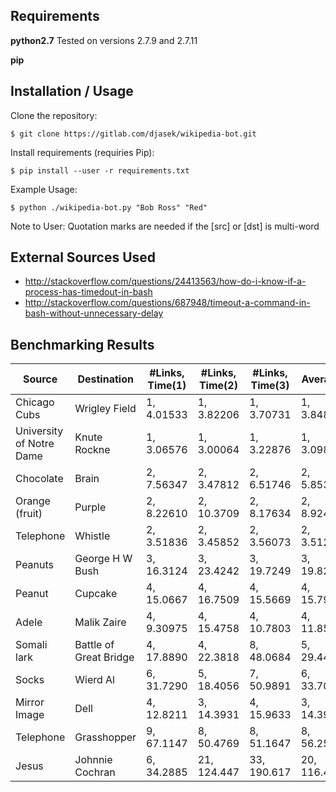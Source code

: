 Requirements 
------------

**python2.7** Tested on versions 2.7.9 and 2.7.11

**pip**

Installation / Usage
----------------------

Clone the repository: 
    
    $ git clone https://gitlab.com/djasek/wikipedia-bot.git

Install requirements (requiries Pip):

    $ pip install --user -r requirements.txt

Example Usage: 
    
    $ python ./wikipedia-bot.py "Bob Ross" "Red"

Note to User: Quotation marks are needed if the [src] or [dst] is multi-word 

External Sources Used
----------------------

- http://stackoverflow.com/questions/24413563/how-do-i-know-if-a-process-has-timedout-in-bash
- http://stackoverflow.com/questions/687948/timeout-a-command-in-bash-without-unnecessary-delay

Benchmarking Results
--------------------



| Source                         | Destination                    | #Links, Time(1) | #Links, Time(2) | #Links, Time(3) | Average    |
|--------------------------------|--------------------------------|-----------------|-----------------|-----------------|------------|
| Chicago Cubs                   | Wrigley Field                  | 1, 4.01533      | 1, 3.82206      | 1, 3.70731      | 1, 3.84823 |
| University of Notre Dame       | Knute Rockne                   | 1, 3.06576      | 1, 3.00064      | 1, 3.22876      | 1, 3.09839 |
| Chocolate                      | Brain                          | 2, 7.56347      | 2, 3.47812      | 2, 6.51746      | 2, 5.85302 |
| Orange (fruit)                 | Purple                         | 2, 8.22610      | 2, 10.3709      | 2, 8.17634      | 2, 8.92445 |
| Telephone                      | Whistle                        | 2, 3.51836      | 2, 3.45852      | 2, 3.56073      | 2, 3.51254 |
| Peanuts                        | George H W Bush                | 3, 16.3124      | 3, 23.4242      | 3, 19.7249      | 3, 19.8205 |
| Peanut                         | Cupcake                        | 4, 15.0667      | 4, 16.7509      | 4, 15.5669      | 4, 15.7948 |
| Adele                          | Malik Zaire                    | 4, 9.30975      | 4, 15.4758      | 4, 10.7803      | 4, 11.8553 |
| Somali lark                    | Battle of Great Bridge         | 4, 17.8890      | 4, 22.3818      | 8, 48.0684      | 5, 29.4464 |
| Socks                          | Wierd Al                       | 6, 31.7290      | 5, 18.4056      | 7, 50.9891      | 6, 33.7079 |
| Mirror Image                   | Dell                           | 4, 12.8211      | 3, 14.3931      | 4, 15.9633      | 3, 14.3925 |
| Telephone                      | Grasshopper                    | 9, 67.1147      | 8, 50.4769      | 8, 51.1647      | 8, 56.2521 |
| Jesus                          | Johnnie Cochran                | 6, 34.2885      | 21, 124.447     | 33, 190.617     | 20, 116.451|

